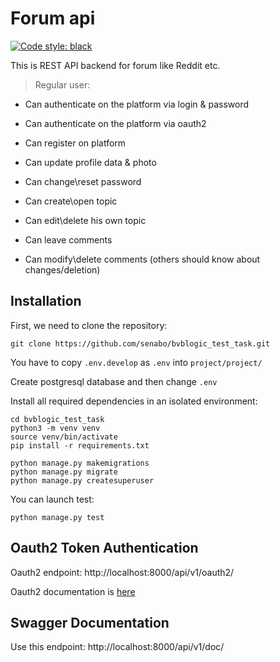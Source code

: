 # Forum api 
[![Code style: black](https://img.shields.io/badge/code%20style-black-000000.svg)](https://github.com/psf/black)

This is REST API backend for forum like Reddit etc.

> Regular user:
* Can authenticate on the platform via login & password
  
* Can authenticate on the platform via oauth2
  
* Can register on platform
  
* Can update profile data & photo 

*  Can change\reset password 

* Can create\open topic

* Can edit\delete his own topic

* Can leave comments

* Can modify\delete comments (others should know about changes/deletion) 

## Installation
First, we need to clone the repository:
```
git clone https://github.com/senabo/bvblogic_test_task.git
```
You have to copy `.env.develop` as `.env` into `project/project/` 

Create postgresql database and then change `.env`

Install all required dependencies in an isolated environment:

```
cd bvblogic_test_task
python3 -m venv venv
source venv/bin/activate
pip install -r requirements.txt
```

```
python manage.py makemigrations
python manage.py migrate
python manage.py createsuperuser
```

You can launch test:

`python manage.py test`

## Oauth2 Token Authentication
Oauth2 endpoint: http://localhost:8000/api/v1/oauth2/
   
Oauth2 documentation is [here](https://django-oauth-toolkit.readthedocs.io/en/latest/rest-framework/getting_started.html#step-3-register-an-application)

## Swagger Documentation
Use this endpoint: http://localhost:8000/api/v1/doc/ 

